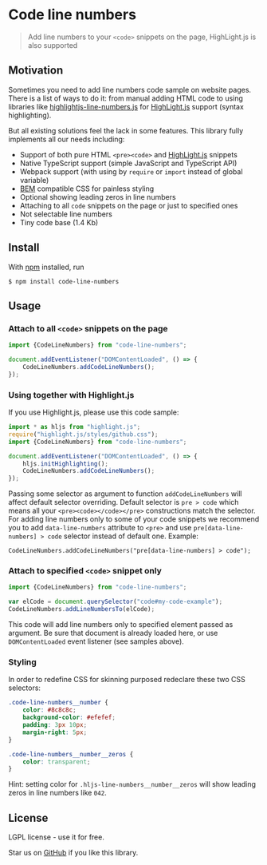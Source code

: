 # Code line numbers

> Add line numbers to your `<code>` snippets on the page, HighLight.js is also supported

## Motivation

Sometimes you need to add line numbers code sample on website pages.
There is a list of ways to do it: from manual adding HTML code to using libraries like [highlightjs-line-numbers.js](https://github.com/wcoder/highlightjs-line-numbers.js) for [HighLight.js](https://github.com/highlightjs/highlight.js) support (syntax highlighting).

But all existing solutions feel the lack in some features.
This library fully implements all our needs including:

- Support of both pure HTML `<pre><code>` and [HighLight.js](https://github.com/highlightjs/highlight.js) snippets
- Native TypeScript support (simple JavaScript and TypeScript API)
- Webpack support (with using by `require` or `import` instead of global variable)
- [BEM](https://en.bem.info) compatible CSS for painless styling
- Optional showing leading zeros in line numbers
- Attaching to all `code` snippets on the page or just to specified ones
- Not selectable line numbers
- Tiny code base (1.4 Kb)

## Install

With [npm](https://npmjs.com/) installed, run

```
$ npm install code-line-numbers
```


## Usage

### Attach to all `<code>` snippets on the page

```js
import {CodeLineNumbers} from "code-line-numbers";

document.addEventListener("DOMContentLoaded", () => {
    CodeLineNumbers.addCodeLineNumbers();
});
```

### Using together with Highlight.js

If you use Highlight.js, please use this code sample:

```js
import * as hljs from "highlight.js";
require("highlight.js/styles/github.css");
import {CodeLineNumbers} from "code-line-numbers";

document.addEventListener("DOMContentLoaded", () => {
    hljs.initHighlighting();
    CodeLineNumbers.addCodeLineNumbers();
});
```

Passing some selector as argument to function `addCodeLineNumbers` will affect default selector overriding. Default selector is `pre > code` which means all your `<pre><code></code></pre>` constructions match the selector. For adding line numbers only to some of your code snippets we recommend you to add `data-line-numbers` attribute to `<pre>` and use `pre[data-line-numbers] > code` selector instead of default one. Example:

```
CodeLineNumbers.addCodeLineNumbers("pre[data-line-numbers] > code");
```


### Attach to specified `<code>` snippet only

```js
import {CodeLineNumbers} from "code-line-numbers";

var elCode = document.querySelector("code#my-code-example");
CodeLineNumbers.addLineNumbersTo(elCode);
```

This code will add line numbers only to specified element passed as argument.
Be sure that document is already loaded here, or use `DOMContentLoaded` event listener (see samples above).


### Styling

In order to redefine CSS for skinning purposed redeclare these two CSS selectors:

```css
.code-line-numbers__number {
    color: #8c8c8c;
    background-color: #efefef;
    padding: 3px 10px;
    margin-right: 5px;
}

.code-line-numbers__number__zeros {
    color: transparent;
}
```

Hint: setting color for `.hljs-line-numbers__number__zeros` will show leading zeros in line numbers like `042`.


## License

LGPL license - use it for free.

Star us on [GitHub](https://github.com/edsdk/code-line-numbers) if you like this library.